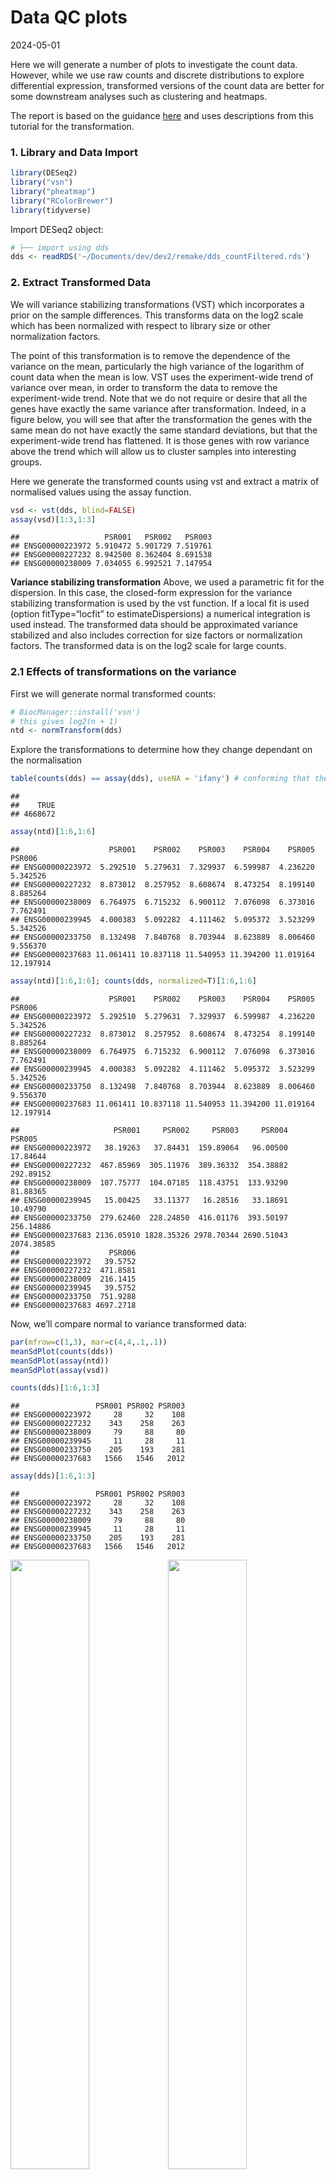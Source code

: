 Data QC plots
================
2024-05-01

Here we will generate a number of plots to investigate the count data.
However, while we use raw counts and discrete distributions to explore
differential expression, transformed versions of the count data are
better for some downstream analyses such as clustering and heatmaps.

The report is based on the guidance
[here](https://bioconductor.org/packages/devel/bioc/vignettes/DESeq2/inst/doc/DESeq2.html#data-transformations-and-visualization)
and uses descriptions from this tutorial for the transformation.

### 1. Library and Data Import

``` r
library(DESeq2)
library("vsn")
library("pheatmap")
library("RColorBrewer")
library(tidyverse)
```

Import DESeq2 object:

``` r
# ├── import using dds 
dds <- readRDS('~/Documents/dev/dev2/remake/dds_countFiltered.rds')
```

### 2. Extract Transformed Data

We will variance stabilizing transformations (VST) which incorporates a
prior on the sample differences. This transforms data on the log2 scale
which has been normalized with respect to library size or other
normalization factors.

The point of this transformation is to remove the dependence of the
variance on the mean, particularly the high variance of the logarithm of
count data when the mean is low. VST uses the experiment-wide trend of
variance over mean, in order to transform the data to remove the
experiment-wide trend. Note that we do not require or desire that all
the genes have exactly the same variance after transformation. Indeed,
in a figure below, you will see that after the transformation the genes
with the same mean do not have exactly the same standard deviations, but
that the experiment-wide trend has flattened. It is those genes with row
variance above the trend which will allow us to cluster samples into
interesting groups.

Here we generate the transformed counts using vst and extract a matrix
of normalised values using the assay function.

``` r
vsd <- vst(dds, blind=FALSE)
assay(vsd)[1:3,1:3]
```

    ##                   PSR001   PSR002   PSR003
    ## ENSG00000223972 5.910472 5.901729 7.519761
    ## ENSG00000227232 8.942500 8.362404 8.691538
    ## ENSG00000238009 7.034055 6.992521 7.147954

**Variance stabilizing transformation** Above, we used a parametric fit
for the dispersion. In this case, the closed-form expression for the
variance stabilizing transformation is used by the vst function. If a
local fit is used (option fitType=“locfit” to estimateDispersions) a
numerical integration is used instead. The transformed data should be
approximated variance stabilized and also includes correction for size
factors or normalization factors. The transformed data is on the log2
scale for large counts.

### 2.1 Effects of transformations on the variance

First we will generate normal transformed counts:

``` r
# BiocManager::install('vsn')
# this gives log2(n + 1)
ntd <- normTransform(dds)
```

Explore the transformations to determine how they change dependant on
the normalisation

``` r
table(counts(dds) == assay(dds), useNA = 'ifany') # conforming that these are the same
```

    ## 
    ##    TRUE 
    ## 4668672

``` r
assay(ntd)[1:6,1:6]
```

    ##                    PSR001    PSR002    PSR003    PSR004    PSR005    PSR006
    ## ENSG00000223972  5.292510  5.279631  7.329937  6.599987  4.236220  5.342526
    ## ENSG00000227232  8.873012  8.257952  8.608674  8.473254  8.199140  8.885264
    ## ENSG00000238009  6.764975  6.715232  6.900112  7.076098  6.373016  7.762491
    ## ENSG00000239945  4.000383  5.092282  4.111462  5.095372  3.523299  5.342526
    ## ENSG00000233750  8.132498  7.840768  8.703944  8.623889  8.006460  9.556370
    ## ENSG00000237683 11.061411 10.837118 11.540953 11.394200 11.019164 12.197914

``` r
assay(ntd)[1:6,1:6]; counts(dds, normalized=T)[1:6,1:6]
```

    ##                    PSR001    PSR002    PSR003    PSR004    PSR005    PSR006
    ## ENSG00000223972  5.292510  5.279631  7.329937  6.599987  4.236220  5.342526
    ## ENSG00000227232  8.873012  8.257952  8.608674  8.473254  8.199140  8.885264
    ## ENSG00000238009  6.764975  6.715232  6.900112  7.076098  6.373016  7.762491
    ## ENSG00000239945  4.000383  5.092282  4.111462  5.095372  3.523299  5.342526
    ## ENSG00000233750  8.132498  7.840768  8.703944  8.623889  8.006460  9.556370
    ## ENSG00000237683 11.061411 10.837118 11.540953 11.394200 11.019164 12.197914

    ##                     PSR001     PSR002     PSR003     PSR004     PSR005
    ## ENSG00000223972   38.19263   37.84431  159.89064   96.00500   17.84644
    ## ENSG00000227232  467.85969  305.11976  389.36332  354.38882  292.89152
    ## ENSG00000238009  107.75777  104.07185  118.43751  133.93290   81.88365
    ## ENSG00000239945   15.00425   33.11377   16.28516   33.18691   10.49790
    ## ENSG00000233750  279.62460  228.24850  416.01176  393.50197  256.14886
    ## ENSG00000237683 2136.05910 1828.35326 2978.70344 2690.51043 2074.38585
    ##                    PSR006
    ## ENSG00000223972   39.5752
    ## ENSG00000227232  471.8581
    ## ENSG00000238009  216.1415
    ## ENSG00000239945   39.5752
    ## ENSG00000233750  751.9288
    ## ENSG00000237683 4697.2718

Now, we’ll compare normal to variance transformed data:

``` r
par(mfrow=c(1,3), mar=c(4,4,.1,.1))
meanSdPlot(counts(dds))
meanSdPlot(assay(ntd))
meanSdPlot(assay(vsd))

counts(dds)[1:6,1:3]
```

    ##                 PSR001 PSR002 PSR003
    ## ENSG00000223972     28     32    108
    ## ENSG00000227232    343    258    263
    ## ENSG00000238009     79     88     80
    ## ENSG00000239945     11     28     11
    ## ENSG00000233750    205    193    281
    ## ENSG00000237683   1566   1546   2012

``` r
assay(dds)[1:6,1:3]
```

    ##                 PSR001 PSR002 PSR003
    ## ENSG00000223972     28     32    108
    ## ENSG00000227232    343    258    263
    ## ENSG00000238009     79     88     80
    ## ENSG00000239945     11     28     11
    ## ENSG00000233750    205    193    281
    ## ENSG00000237683   1566   1546   2012

<img src="Data_QC_plots_files/figure-gfm/sd-transform-1.png" width="50%" /><img src="Data_QC_plots_files/figure-gfm/sd-transform-2.png" width="50%" /><img src="Data_QC_plots_files/figure-gfm/sd-transform-3.png" width="50%" />

*Interpretation:*

Below we plot the standard deviation of the count data across samples,
against the mean. What we see is that transforming using the variance
stabilising method evens the standard deviation across samples. While
this is not appropriate when we are lddooking at the differential
expression, it can be useful for assess the quality of data across the
samples.

### 3. Data quality assessment by sample clustering and visualization

### 3.1 Heatmap of count matrix

Firstly, format the data as generate a heatmap.

``` r
#BiocManager::install('pheatmap')
#library("pheatmap")
select <- order(rowMeans(counts(dds,normalized=TRUE)),
                decreasing=TRUE)[1:50]
df <- as.data.frame(colData(dds)[,c("Condition", 'time.point', 'Plate', 'sex')])
```

Generate various orderings of the df to see the impact of ordering by
condition, timepoint and clustering

``` r
df_ordered_cond_tp <- as.data.frame(colData(dds)) %>% arrange(Condition, time.point)
df_ordered_cond_tp <- df_ordered_cond_tp[,c('Condition', 'time.point')]

df_ordered_tp_cond <- as.data.frame(colData(dds)) %>% arrange(time.point, Condition)
df_ordered_tp_cond <- df_ordered_tp_cond[,c('Condition', 'time.point')]

df_ordered_cond <- as.data.frame(colData(dds)) %>% arrange(Condition) 
df_ordered_cond <- df_ordered_cond[,c('Condition', 'time.point')]

df_ordered_tp <- as.data.frame(colData(dds)) %>% arrange(time.point) 
df_ordered_tp <- df_ordered_tp[,c('Condition', 'time.point')]
```

Comparison of condition and time.point ordering:

``` r
pheatmap(assay(vsd)[select,row.names(df_ordered_cond)], cluster_rows=F, show_rownames=F, show_colnames = F,
         cluster_cols=F, annotation_col=df_ordered_cond, main = 'Top 50 Read Counts Ordered by Condition')
pheatmap(assay(vsd)[select,row.names(df_ordered_tp)], cluster_rows=F, show_rownames=F, show_colnames = F,
         cluster_cols=F, annotation_col=df_ordered_tp, main = 'Top 50 Read Counts Ordered by Time Point')
```

<img src="Data_QC_plots_files/figure-gfm/heatmap-1.png" width="50%" /><img src="Data_QC_plots_files/figure-gfm/heatmap-2.png" width="50%" />

``` r
pheatmap(assay(vsd)[select,row.names(df_ordered_cond_tp)], cluster_rows=F, show_rownames=F, show_colnames = F,
         cluster_cols=F, annotation_col=df_ordered_cond,  main = 'Top 50 Read Counts Ordered by Condition, Time Point')
pheatmap(assay(vsd)[select,row.names(df_ordered_tp_cond)], cluster_rows=F, show_rownames=F, show_colnames = F,
         cluster_cols=F, annotation_col=df_ordered_tp, main = 'Top 50 Read Counts Ordered by Time Point, Condition')
```

<img src="Data_QC_plots_files/figure-gfm/heatmap-2-1.png" width="50%" /><img src="Data_QC_plots_files/figure-gfm/heatmap-2-2.png" width="50%" />
Comparison to allowing clustering. Does clustering show patterns of
distinction that contradicts the condition and time.point labelling
above? If so, it may indicate that the samples are incorrectly labelled.

**Heatmap of sample-to-sample distances**

``` r
sampleDists <- dist(t(assay(vsd)))
```

``` r
#library("RColorBrewer")
sampleDistMatrix <- as.matrix(sampleDists)
rownames(sampleDistMatrix) <- paste(vsd$sample, vsd$ID, vsd$Condition, vsd$time.point, sep="-")
colnames(sampleDistMatrix) <- NULL
colors <- colorRampPalette( rev(brewer.pal(9, "Blues")) )(255)
hmap_sampledist <- 
  pheatmap(sampleDistMatrix,
         clustering_distance_rows=sampleDists,
         clustering_distance_cols=sampleDists,
         col=colors, show_colnames = T, show_rownames = T, treeheight_col = 0)
```

![](Data_QC_plots_files/figure-gfm/unnamed-chunk-9-1.png)<!-- -->

``` r
ggsave('heatmap_sampledist.png', hmap_sampledist, height=25, width=11, dpi=1200)
```

Next, generate a PCA plot to identify groups within the samples

``` r
pc1 <- plotPCA(vsd, intgroup=c("sex"),ntop=50, pcsToUse = 1:2)
```

    ## using ntop=50 top features by variance

``` r
pc1
```

![](Data_QC_plots_files/figure-gfm/unnamed-chunk-10-1.png)<!-- -->

``` r
ggsave('pca_sex.png', dpi=1200)
```

    ## Saving 7 x 5 in image

Correct for sex effects:

``` r
vsd
```

    ## class: DESeqTransform 
    ## dim: 24316 192 
    ## metadata(1): version
    ## assays(1): ''
    ## rownames(24316): ENSG00000223972 ENSG00000227232 ... ENSG00000210195
    ##   ENSG00000210196
    ## rowData names(35): baseMean baseVar ... replace dispFit
    ## colnames(192): PSR001 PSR002 ... PSR198 PSR199
    ## colData names(9): sample time.point ... sizeFactor replaceable

``` r
# Create a sex corrected set
mat <- assay(vsd)
mm <- model.matrix(~ Condition, colData(vsd))
mat <- limma::removeBatchEffect(mat, batch=vsd$sex, design=mm)
assay(vsd) <- mat
plotPCA(vsd,  intgroup=c("sex"),ntop=200, pcsToUse = 1:2)
```

    ## using ntop=200 top features by variance

![](Data_QC_plots_files/figure-gfm/unnamed-chunk-11-1.png)<!-- -->
